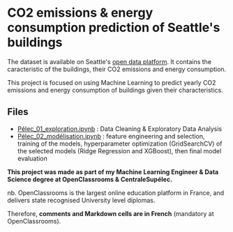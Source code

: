 # CO2 emissions & energy consumption prediction of Seattle's buildings

 The dataset is available on Seattle's [open data platform](https://data.seattle.gov/).
 It contains the caracteristic of the buildings, their CO2 emissions and energy consumption.
 
 This project is focused on using Machine Learning to predict yearly CO2 emissions and energy consumption of buildings given their characteristics.

## Files
- [Pélec_01_exploration.ipynb](https://github.com/fauconnier-n/ML-Engineer-OpenClassrooms-projects/blob/main/02%20-%20Anticipez%20les%20besoins%20en%20consommation%20de%20b%C3%A2timents/P%C3%A9lec_01_exploration.ipynb) : Data Cleaning & Exploratory Data Analysis 
- [Pélec_02_modélisation.ipynb](https://github.com/fauconnier-n/ML-Engineer-OpenClassrooms-projects/blob/main/02%20-%20Anticipez%20les%20besoins%20en%20consommation%20de%20b%C3%A2timents/P%C3%A9lec_02_mod%C3%A9lisation.ipynb) : feature engineering and selection, training of the models, hyperparameter optimization (GridSearchCV) of the selected models (Ridge Regression and XGBoost), then final model evaluation

**This project was made as part of my Machine Learning Engineer & Data Science degree at OpenClassrooms & CentraleSupélec.**

nb. OpenClassrooms is the largest online education platform in France, and delivers state recognised University level diplomas.

Therefore, **comments and Markdown cells are in French** (mandatory at OpenClassrooms).
